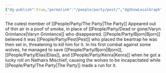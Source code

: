 ```yaml
---
{"dg-publish":true,"permalink":"/people/party/pest/","dgShowLocalGraph":"true"}
---
```


The cutest member of [[People/Party/The Party\|The Party]]
Appeared out of thin air in a poof of smoke, in place of [[People/Party/Dead or gone/Varyn Grimlance\|Varyn Grimlance]] who disappeared.
[[People/Party/Bjorn\|Bjorn]] believed it was [[People/Party/Pest\|Pest]] who placed the beartrap he was then set in, threatening to kill him for it.
In his first combat against some wolves, he managed to save [[People/Party/Bjorn\|Bjorn]], [[People/Party/Elias\|Elias]], and [[People/Party/Kenra\|Kenra]] when he got a lucky roll on Nathairs Mischief, causing the wolves to be incapacitated while [[People/Party/The Party\|The Party]] made a run for it.